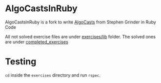# AlgoCastsInRuby

AlgoCastsInRuby is a fork to write [AlgoCasts](https://github.com/StephenGrider/AlgoCasts) from Stephen Grinder in Ruby Code

All not solved exercise files are under [exercises/lib](exercises/lib) folder.
The solved ones are under [completed_exercises](completed_exercises/)

# Testing

`cd` inside the `exercises` directory and run `rspec`.

